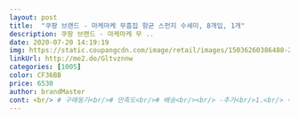 ```yaml
---
layout: post 
title:  "쿠팡 브랜드 - 마케마케 무흠집 항균 스펀지 수세미, 8개입, 1개" 
description: 쿠팡 브랜드 - 마케마케 무 ..
date: 2020-07-20 14:19:19 
img: https://static.coupangcdn.com/image/retail/images/15036260386488-27cceb15-0585-4914-ae69-8d3c12e56e15.jpg 
linkUrl: http://me2.do/Gltvznnw 
categories: [1005] 
color: CF36BB 
price: 6530 
author: brandMaster 
cont: <br/> # 구매동기<br/># 만족도<br/># 배송<br/><br/> -추가<br/>1.<br/> 수세미가 물러지기 전까지는 뻣뻣하고 미끄러워요<br/>2.<br/> 흠집이 안생기긴 해요.<br/><br/>2020.<br/>02.<br/>28 주문<br/>2020.<br/>02.<br/>29 배송 (쿠팡맨)<br/>2월29일에 처음 받고 사용하기 시작해서<br/>3.<br/> 거품 잘나요.<br/><br/>4.<br/> 빨리 마르고 잘 말라요.<br/><br/>5.<br/> 너무 빨리 닳아요.<br/><br/>ㅠㅠㅠㅠ가격치고 양갠찬아서쓰려했는데 너무빨리보풀일어나고갈라집니다<br/><br/>가격대저렴한걸선호하거든요 수량도적당히넉넉한거같애서 교체하면서잘쓸거같구요<br/> 
---
```

 